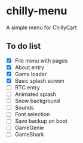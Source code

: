 # chilly-menu

A simple menu for ChillyCart

## To do list

- [x] File menu with pages
- [x] About entry
- [x] Game loader
- [x] Basic splash screen
- [ ] RTC entry
- [ ] Animated splash
- [ ] Snow background
- [ ] Sounds
- [ ] Font selection
- [ ] Save backup on boot
- [ ] GameGenie
- [ ] GameShark